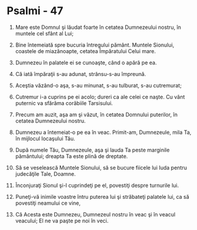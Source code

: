 # Psalmi - 47

1. Mare este Domnul şi lăudat foarte în cetatea Dumnezeului nostru, în muntele cel sfânt al Lui; 

2. Bine întemeiată spre bucuria întregului pământ. Muntele Sionului, coastele de miazănoapte, cetatea Împăratului Celui mare. 

3. Dumnezeu în palatele ei se cunoaşte, când o apără pe ea. 

4. Că iată împăraţii s-au adunat, strânsu-s-au împreună. 

5. Aceştia văzând-o aşa, s-au minunat, s-au tulburat, s-au cutremurat; 

6. Cutremur i-a cuprins pe ei acolo; dureri ca ale celei ce naşte. Cu vânt puternic va sfărâma corăbiile Tarsisului. 

7. Precum am auzit, aşa am şi văzut, în cetatea Domnului puterilor, în cetatea Dumnezeului nostru. 

8. Dumnezeu a întemeiat-o pe ea în veac. Primit-am, Dumnezeule, mila Ta, în mijlocul locaşului Tău. 

9. După numele Tău, Dumnezeule, aşa şi lauda Ta peste marginile pământului; dreapta Ta este plină de dreptate. 

10. Să se veselească Muntele Sionului, să se bucure fiicele lui Iuda pentru judecăţile Tale, Doamne. 

11. Înconjuraţi Sionul şi-l cuprindeţi pe el, povestiţi despre turnurile lui. 

12. Puneţi-vă inimile voastre întru puterea lui şi străbateţi palatele lui, ca să povestiţi neamului ce vine, 

13. Că Acesta este Dumnezeu, Dumnezeul nostru în veac şi în veacul veacului; El ne va paşte pe noi în veci. 

